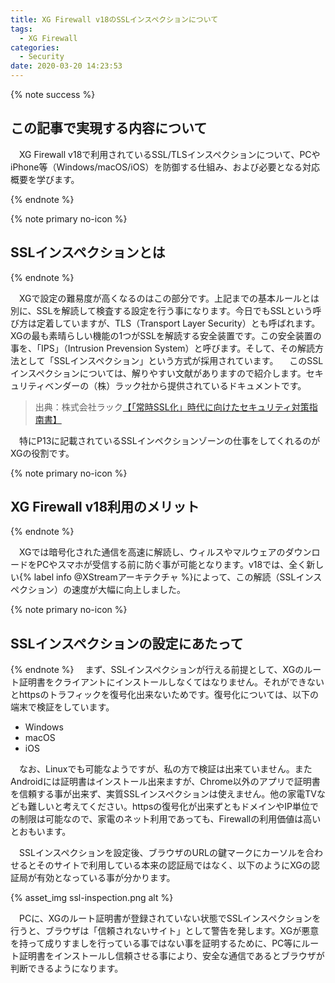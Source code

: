 ```yaml
---
title: XG Firewall v18のSSLインスペクションについて
tags:
  - XG Firewall
categories:
  - Security
date: 2020-03-20 14:23:53
---
```


{% note success  %}

## この記事で実現する内容について

　XG Firewall v18で利用されているSSL/TLSインスペクションについて、PCやiPhone等（Windows/macOS/iOS）を防御する仕組み、および必要となる対応概要を学びます。

{% endnote %}
<!-- more -->

{% note primary no-icon %}

## SSLインスペクションとは

{% endnote %}

　XGで設定の難易度が高くなるのはこの部分です。上記までの基本ルールとは別に、SSLを解読して検査する設定を行う事になります。今日でもSSLという呼び方は定着していますが、TLS（Transport Layer Security）とも呼ばれます。XGの最も素晴らしい機能の1つがSSLを解読する安全装置です。この安全装置の事を、「IPS」（Intrusion Prevension System）と呼びます。そして、その解読方法として「SSLインスペクション」という方式が採用されています。
　このSSLインスペクションについては、解りやすい文献がありますので紹介します。セキュリティベンダーの（株）ラック社から提供されているドキュメントです。

>出典：株式会社ラック[【「常時SSL化」時代に向けたセキュリティ対策指南書】](https://www.lac.co.jp/library/pdf/ssl_guidebook.pdf)

　特にP13に記載されているSSLインペクションゾーンの仕事をしてくれるのがXGの役割です。

{% note primary no-icon %}

## XG Firewall v18利用のメリット

{% endnote %}

　XGでは暗号化された通信を高速に解読し、ウィルスやマルウェアのダウンロードをPCやスマホが受信する前に防ぐ事が可能となります。v18では、全く新しい{% label info @XStreamアーキテクチャ %}によって、この解読（SSLインスペクション）の速度が大幅に向上しました。

{% note primary no-icon %}

## SSLインスペクションの設定にあたって

{% endnote %}
　まず、SSLインスペクションが行える前提として、XGのルート証明書をクライアントにインストールしなくてはなりません。それができないとhttpsのトラフィックを復号化出来ないためです。復号化については、以下の端末で検証をしています。

- Windows
- macOS
- iOS
  
　なお、Linuxでも可能なようですが、私の方で検証は出来ていません。またAndroidには証明書はインストール出来ますが、Chrome以外のアプリで証明書を信頼する事が出来ず、実質SSLインスペクションは使えません。他の家電TVなども難しいと考えてください。httpsの復号化が出来ずともドメインやIP単位での制限は可能なので、家電のネット利用であっても、Firewallの利用価値は高いとおもいます。

　SSLインスペクションを設定後、ブラウザのURLの鍵マークにカーソルを合わせるとそのサイトで利用している本来の認証局ではなく、以下のようにXGの認証局が有効となっている事が分かります。

{% asset_img ssl-inspection.png alt %}

　PCに、XGのルート証明書が登録されていない状態でSSLインスペクションを行うと、ブラウザは「信頼されないサイト」として警告を発します。XGが悪意を持って成りすましを行っている事ではない事を証明するために、PC等にルート証明書をインストールし信頼させる事により、安全な通信であるとブラウザが判断できるようになります。
